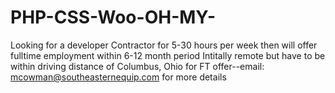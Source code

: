 # PHP-CSS-Woo-OH-MY-
Looking for a developer 
Contractor for 5-30 hours per week then will offer fulltime employment within 6-12 month period
Intitally remote but have to be within driving distance of Columbus, Ohio for FT offer--email: mcowman@southeasternequip.com for more details
